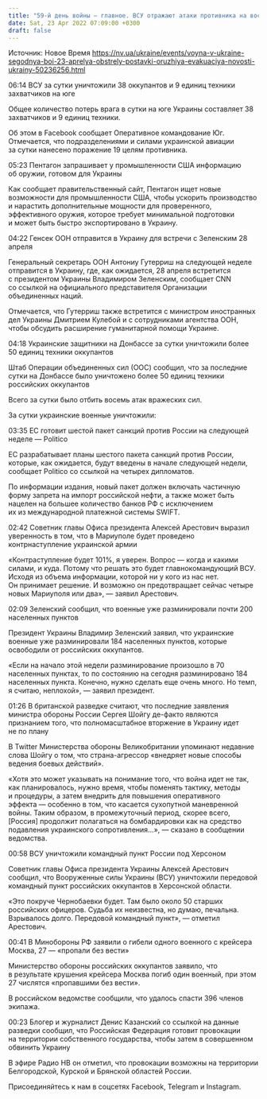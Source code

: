 ```yaml
---
title: "59-й день войны — главное. ВСУ отражают атаки противника на востоке, ЕС готовит новые санкции против РФ"
date: Sat, 23 Apr 2022 07:09:00 +0300
draft: false
---
```

Источник: Новое Время https://nv.ua/ukraine/events/voyna-v-ukraine-segodnya-boi-23-aprelya-obstrely-postavki-oruzhiya-evakuaciya-novosti-ukrainy-50236256.html


06:14 ВСУ за сутки уничтожили 38 оккупантов и 9 единиц техники захватчиков на юге

Общее количество потерь врага в сутки на юге Украины составляет 38 захватчиков и 9 единиц техники.

Об этом в Facebook сообщает Оперативное командование Юг. Отмечается, что подразделениями и силами украинской авиации за сутки нанесено поражение 19 целям противника.

05:23 Пентагон запрашивает у промышленности США информацию об оружии, готовом для Украины

Как сообщает правительственный сайт, Пентагон ищет новые возможности для промышленности США, чтобы ускорить производство и нарастить дополнительные мощности для проверенного, эффективного оружия, которое требует минимальной подготовки и может быть быстро экспортировано в Украину.

04:22 Генсек ООН отправится в Украину для встречи с Зеленским 28 апреля

Генеральный секретарь ООН Антониу Гутерриш на следующей неделе отправится в Украину, где, как ожидается, 28 апреля встретится с президентом Украины Владимиром Зеленским, сообщает CNN со ссылкой на официального представителя Организации объединенных наций.

Отмечается, что Гутерриш также встретится с министром иностранных дел Украины Дмитрием Кулебой и с сотрудниками агентства ООН, чтобы обсудить расширение гуманитарной помощи Украине.

04:18 Украинские защитники на Донбассе за сутки уничтожили более 50 единиц техники оккупантов

Штаб Операции объединенных сил (ООС) сообщил, что за последние сутки на Донбассе было уничтожено более 50 единиц техники российских оккупантов

Всего за сутки было отбить восемь атак вражеских сил.

За сутки украинские военные уничтожили:

03:35 ЕС готовит шестой пакет санкций против России на следующей неделе — Politico

ЕС разрабатывает планы шестого пакета санкций против России, которые, как ожидается, будут введены в начале следующей недели, сообщает Politico со ссылкой на четырех дипломатов.

По информации издания, новый пакет должен включать частичную форму запрета на импорт российской нефти, а также может быть нацелен на большее количество банков РФ с исключением их из международной платежной системы SWIFT.

02:42 Советник главы Офиса президента Алексей Арестович выразил уверенность в том, что в Мариуполе будет проведено контрнаступление украинской армии

«Контраступление будет 101%, я уверен. Вопрос — когда и какими силами, и куда. Потому что решать это будет главнокомандующий ВСУ. Исходя из объема информации, которой ни у кого из нас нет. Он принимает решение. И возможно он предотвращает сейчас четыре новых Мариуполя или два», — заявил Арестович.

02:09 Зеленский сообщил, что военные уже разминировали почти 200 населенных пунктов

Президент Украины Владимир Зеленский заявил, что украинские военные уже разминировали 184 населенных пунктов, которые освободили от российских оккупантов.

«Если на начало этой недели разминирование произошло в 70 населенных пунктах, то по состоянию на сегодня разминировано 184 населенных пункта. Конечно, нужно сделать еще очень много. Но темп, я считаю, неплохой», — заявил президент.

01:26 В британской разведке считают, что последние заявления министра обороны России Сергея Шойгу де-факто являются признанием того, что полномасштабное вторжение в Украину идет не по плану

В Twitter Министерства обороны Великобритании упоминают недавние слова Шойгу о том, что страна-агрессор «внедряет новые способы ведения боевых действий».

«Хотя это может указывать на понимание того, что война идет не так, как планировалось, нужно время, чтобы поменять тактику, методы и процедуры, а затем внедрить для повышения оперативного эффекта — особенно в том, что касается сухопутной маневренной войны. Таким образом, в промежуточный период, скорее всего, [Россия] продолжит полагаться на бомбардировки как на средство подавления украинского сопротивления…», — сказано в сообщении ведомства.

00:58 ВСУ уничтожили командный пункт России под Херсоном

Советник главы Офиса президента Украины Алексей Арестович сообщил, что Вооруженные силы Украины (ВСУ) уничтожили передовой командный пункт российских оккупантов в Херсонской области.

«Это покруче Чернобаевки будет. Там было около 50 старших российских офицеров. Судьба их неизвестна, но думаю, печальна. Взрывалось долго. Передовой командный пункт», — отметил Арестович.

00:41 В Минобороны РФ заявили о гибели одного военного с крейсера Москва, 27 — «пропали без вести»

Министерство обороны российских оккупантов заявило, что в результате крушения крейсера Москва погиб один военный, при этом 27 числятся «пропавшими без вести».

В российском ведомстве сообщили, что удалось спасти 396 членов экипажа.

00:23 Блогер и журналист Денис Казанский со ссылкой на данные разведки сообщил, что Российская Федерация готовит провокации на территории собственного государства, чтобы затем в совершенном обвинить Украину

В эфире Радио НВ он отметил, что провокации возможны на территории Белгородской, Курской и Брянской областей России.

Присоединяйтесь к нам в соцсетях Facebook, Telegram и Instagram.
